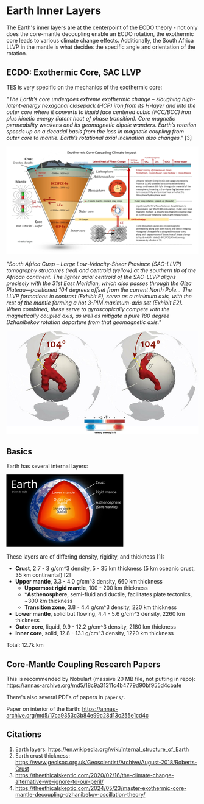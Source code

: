 # Earth Inner Layers

The Earth's inner layers are at the centerpoint of the ECDO theory - not only does the core-mantle decoupling enable an ECDO rotation, the exothermic core leads to various climate change effects. Additionally, the South Africa LLVP in the mantle is what decides the specific angle and orientation of the rotation.

## ECDO: Exothermic Core, SAC LLVP

TES is very specific on the mechanics of the exothermic core:

*"The Earth’s core undergoes extreme exothermic change – sloughing high-latent-energy hexagonal closepack (HCP) iron from its H-layer and into the outer core where it converts to liquid face centered cubic (FCC/BCC) iron plus kinetic energy (latent heat of phase transition). Core magnetic permeability weakens and its geomagnetic dipole wanders. Earth’s rotation speeds up on a decadal basis from the loss in magnetic coupling from outer core to mantle. Earth’s rotational axial inclination also changes."* [3]

![](img/tes.webp)

*"South Africa Cusp – Large Low-Velocity-Shear Province (SAC-LLVP) tomography structures (red) and centroid (yellow) at the southern tip of the African continent. The lighter axial centroid of the SAC-LLVP aligns precisely with the 31st East Meridian, which also passes through the Giza Plateau—positioned 104 degrees offset from the current North Pole... The LLVP formations in contrast (Exhibit E), serve as a minimum axis, with the rest of the mantle forming a hot 3-PIM maximum-axis set (Exhibit E2). When combined, these serve to gyroscopically compete with the magnetically coupled axis, as well as mitigate a pure 180 degree Dzhanibekov rotation departure from that geomagnetic axis."*

![](../dzhanibekov/img/llvp.webp)

## Basics

Earth has several internal layers:

![earth internals](img/earth-internals.png "earth internals")

These layers are of differing density, rigidity, and thickness [1]:
- **Crust**, 2.7 - 3 g/cm^3 density, 5 - 35 km thickness (5 km oceanic crust, 35 km continental) [2]
- **Upper mantle**, 3.3 - 4.0 g/cm^3 density, 660 km thickness
	- **Uppermost rigid mantle**, 100 - 200 km thickness
	- ***Asthenosphere**, semi-fluid and ductile, facilitates plate tectonics, ~300 km thickness
	- **Transition zone**, 3.8 - 4.4 g/cm^3 density, 220 km thickness
- **Lower mantle**, solid but flowing, 4.4 - 5.6 g/cm^3 density, 2260 km thickness
- **Outer core**, liquid, 9.9 - 12.2 g/cm^3 density, 2180 km thickness
- **Inner core**, solid, 12.8 - 13.1 g/cm^3 density, 1220 km thickness

Total: 12.7k km

## Core-Mantle Coupling Research Papers

This is recommended by Nobulart (massive 20 MB file, not putting in repo): https://annas-archive.org/md5/18c9a31311c4b4779d90bf955d4cbafe

There's also several PDFs of papers in `papers/`.

Paper on interior of the Earth: https://annas-archive.org/md5/17ca9353c3b84e99c28d13c255e1cd4c

## Citations

1. Earth layers: https://en.wikipedia.org/wiki/Internal_structure_of_Earth
2. Earth crust thickness: https://www.geolsoc.org.uk/Geoscientist/Archive/August-2018/Roberts-Crust
3. https://theethicalskeptic.com/2020/02/16/the-climate-change-alternative-we-ignore-to-our-peril/
4. https://theethicalskeptic.com/2024/05/23/master-exothermic-core-mantle-decoupling-dzhanibekov-oscillation-theory/